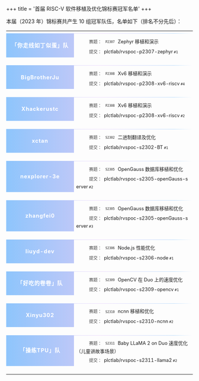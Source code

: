 +++
title = '首届 RISC-V 软件移植及优化锦标赛冠军名单'
+++

本届（2023 年）锦标赛共产生 10 组冠军队伍，名单如下（排名不分先后）：

<table id="champion-list">
  <tr class="th">
    <th></th>
    <th></th>
  </tr>

  <tr class="fir">
    <td class="champion" rowspan="2">「你走线如丁似蛋」队</td>
    <td class="challenge"><a href="https://rvspoc.org/p2307/" target="_blank"><span>P2307</span>Zephyr 移植和演示</a></td>
  </tr>
  <tr class="tpr">
    <td class="pr"><a href="https://github.com/plctlab/rvspoc-p2307-zephyr/pull/1" target="_blank">plctlab/rvspoc-p2307-zephyr<span>#1</span></a></td>
  </tr>

  <tr class="fir">
    <td class="champion" rowspan="2">BigBrotherJu</td>
    <td class="challenge"><a href="https://rvspoc.org/p2308/" target="_blank"><span>P2308</span>Xv6 移植和演示</a></td>
  </tr>
  <tr class="tpr">
    <td class="pr"><a href="https://github.com/plctlab/rvspoc-p2308-xv6-riscv/pull/4" target="_blank">plctlab/rvspoc-p2308-xv6-riscv<span>#4</span></td>
  </tr>

  <tr class="fir">
    <td class="champion" rowspan="2">Xhackerustc</td>
    <td class="challenge"><a href="https://rvspoc.org/p2308/" target="_blank"><span>P2308</span>Xv6 移植和演示</a></td>
  </tr>
  <tr class="tpr">
    <td class="pr"><a href="https://github.com/plctlab/rvspoc-p2308-xv6-riscv/pull/2" target="_blank">plctlab/rvspoc-p2308-xv6-riscv<span>#2</span></td>
  </tr>

  <tr class="fir">
    <td class="champion" rowspan="2">xctan</td>
    <td class="challenge"><a href="https://rvspoc.org/s2302/" target="_blank"><span>S2302</span>二进制翻译及优化</a></td>
  </tr>
  <tr class="tpr">
    <td class="pr"><a href="https://github.com/plctlab/rvspoc-s2302-BT/pull/1" target="_blank">plctlab/rvspoc-s2302-BT<span>#1</span></td>
  </tr>

  <tr class="fir">
    <td class="champion" rowspan="2">nexplorer-3e</td>
    <td class="challenge"><a href="https://rvspoc.org/s2305/" target="_blank"><span>S2305</span>OpenGauss 数据库移植和优化</a></td>
  </tr>
  <tr class="tpr">
    <td class="pr"><a href="https://github.com/plctlab/rvspoc-s2305-openGauss-server/pull/2" target="_blank">plctlab/rvspoc-s2305-openGauss-server<span>#2</span></td>
  </tr>

  <tr class="fir">
    <td class="champion" rowspan="2">zhangfei0</td>
    <td class="challenge"><a href="https://rvspoc.org/s2305/" target="_blank"><span>S2305</span>OpenGauss 数据库移植和优化</a></td>
  </tr>
  <tr class="tpr">
    <td class="pr"><a href="https://github.com/plctlab/rvspoc-s2305-openGauss-server/pull/3" target="_blank">plctlab/rvspoc-s2305-openGauss-server<span>#3</span></td>
  </tr>

  <tr class="fir">
    <td class="champion" rowspan="2">liuyd-dev</td>
    <td class="challenge"><a href="https://rvspoc.org/s2306/" target="_blank"><span>S2306</span>Node.js 性能优化</a></td>
  </tr>
  <tr class="tpr">
    <td class="pr"><a href="https://github.com/plctlab/rvspoc-s2306-node/pull/1" target="_blank">plctlab/rvspoc-s2306-node<span>#1</span></td>
  </tr>

  <tr class="fir">
    <td class="champion" rowspan="2">「好吃的卷卷」队</td>
    <td class="challenge"><a href="https://rvspoc.org/s2309/" target="_blank"><span>S2309</span>OpenCV 在 Duo 上的速度优化</a></td>
  </tr>
  <tr class="tpr">
    <td class="pr"><a href="https://github.com/plctlab/rvspoc-s2309-opencv/pull/1" target="_blank">plctlab/rvspoc-s2309-opencv<span>#1</span></td>
  </tr>

  <tr class="fir">
    <td class="champion" rowspan="2">Xinyu302</td>
    <td class="challenge"><a href="https://rvspoc.org/s2310/" target="_blank"><span>S2310</span>ncnn 移植和优化</a></td>
  </tr>
  <tr class="tpr">
    <td class="pr"><a href="https://github.com/plctlab/rvspoc-s2310-ncnn/pull/2" target="_blank">plctlab/rvspoc-s2310-ncnn<span>#2</span></td>
  </tr>

  <tr class="fir">
    <td class="champion" rowspan="2">「操练TPU」队</td>
    <td class="challenge"><a href="https://rvspoc.org/s2311/" target="_blank"><span>S2311</span>Baby LLaMA 2 on Duo 速度优化（儿童讲故事场景）</a></td>
  </tr>
  <tr class="tpr">
    <td class="pr"><a href="https://github.com/plctlab/rvspoc-s2311-llama2/pull/4" target="_blank">plctlab/rvspoc-s2311-llama2<span>#2</span></td>
  </tr>
</table>

<style>
#champion-list {
  text-align: center;
  border: none !important;
}
#champion-list a {
  color: var(--fg) !important;
  text-decoration: none;
  position: relative;
}
#champion-list a:hover {
  text-decoration: underline;
}
#champion-list tr {
  position: relative;
}
#champion-list tr:not(.tpr):not(.th):after {
  content: ' ';
  display: block;
  position: absolute;
  left: 0;
  height: 1px;
  width: 100%;
  z-index: -2;
  background-image: linear-gradient(90deg,#FFFFFF 0%,#8EC5FC 10%,#E0C3FC 50%,#8EC5FC 90%,#FFFFFF 100%);
  opacity: .6;
}
#champion-list th, #champion-list td {
  border: none !important;
  line-height: 1.5em;
}
#champion-list th {
  font-weight: normal !important;
  font-size: 80%;
  line-height: 3em;
}
#champion-list tr:nth-child(even), #champion-list tr:nth-child(odd) {
  background-color: transparent !important;
}
#champion-list .challenge, #champion-list .pr {
  font-size: 80%;
  word-break: break-all;
  text-align: left;
}
#champion-list .challenge span, #champion-list .pr span {
  font-family: monospace;
  font-size: 80%;
  display: inline-block;
  padding: 0.1em 0.5em;
  margin-right: 0.5em;
  background-color: var(--bg-less);
  border-radius: 0.5em;
  position: relative;
  bottom: 0.1em;
}
#champion-list .challenge {
  padding-top: 1em;
}
#champion-list .pr {
  padding-bottom: 2em;
}
#champion-list .challenge:before, #champion-list .pr:before {
  content: '赛题：';
  font-size: 90%;
  margin-right: 0.5em;
  padding-left: 3em;
  opacity: 0.8;
}
#champion-list .pr:before {
  content: '提交：';
}
#champion-list .pr span {
  padding: 0.05em 0.2em;
  margin-left: 0.1em;
  font-size: 90%;
  border-radius: 0.2em;
  bottom: unset;
  text-decoration: inherit;
}
#champion-list .champion {
  padding: 1em 1em 2.5em 1em !important;
  font-size: 90%;
  font-weight: bold;
  letter-spacing: 1px;
  position: relative;
  color: white;
  word-break: none;
  white-space: pre;
}
#champion-list .champion:before {
  content: ' ';
  position: absolute;
  z-index: -1;
  top: 0;
  left: 0;
  width: 100%;
  height: calc(100% - 1.5em);
  background-color: #fff;
  background-image: linear-gradient(90deg, #8EC5FC 0%, #BDC8F8 100%);
}
@media all and (max-width: 800px) {
  #champion-list tr {
    display: flex;
    flex-direction: column;
  }
  #champion-list tr.fir td.champion {
    padding-bottom: 1em !important;
  }
  #champion-list tr.fir td.champion:before {
    height: 100%;
  }
  #champion-list tr.fir td.challenge {
    padding-top: 0.8em;
    border-left: 1px dotted #8EC5FC80 !important;
    border-right: 1px dotted #8EC5FC80 !important;
  }
  #champion-list tr.tpr {
    margin-bottom: 1em;
  }
  #champion-list tr.tpr td {
    padding-bottom: 0.8em;
    border-left: 1px dotted #8EC5FC80 !important;
    border-right: 1px dotted #8EC5FC80 !important;
    border-bottom: 1px dotted #8EC5FC80 !important;
  }
  #champion-list tr.fir td.challenge, #champion-list tr.tpr td {
    display: flex;
    /*background-color: #e0c3fc30;*/
  }
  #champion-list tr td {
    padding-left: 1em !important;
    padding-right: 1em !important;
  }
  #champion-list .challenge:before, #champion-list .pr:before {
    white-space: pre;
    padding-left: 1em;
  }
}
</style>

